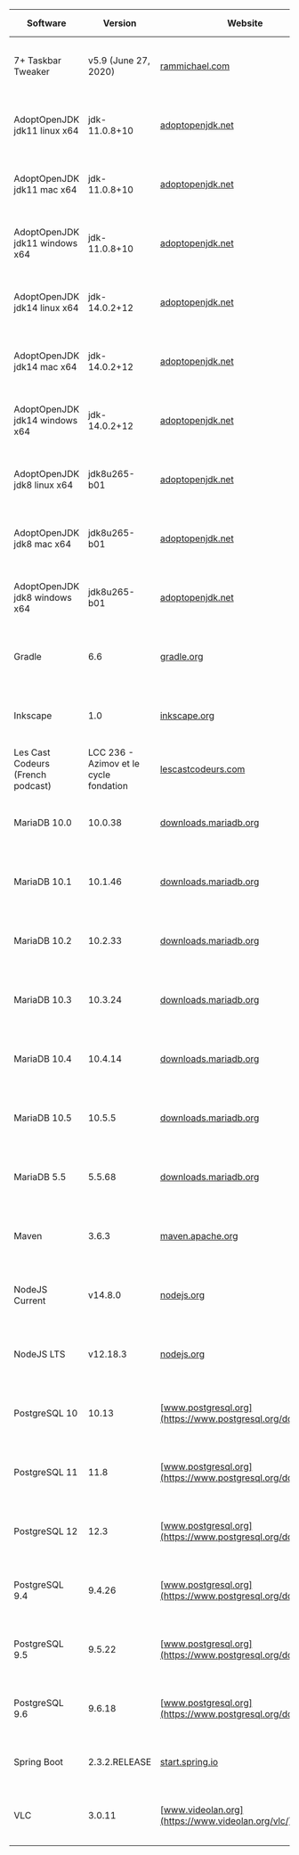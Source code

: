 |Software|Version|Website|Check date|
|---|---|---|---|
|7+ Taskbar Tweaker|v5.9 (June 27, 2020)|[rammichael.com](https://rammichael.com/7-taskbar-tweaker)|Sat Jun 27 16:01:06 CEST 2020|
|AdoptOpenJDK jdk11 linux x64|jdk-11.0.8+10|[adoptopenjdk.net](https://adoptopenjdk.net/releases.html?variant=openjdk11&jvmVariant=hotspot)|Wed Jul 15 17:00:30 CEST 2020|
|AdoptOpenJDK jdk11 mac x64|jdk-11.0.8+10|[adoptopenjdk.net](https://adoptopenjdk.net/releases.html?variant=openjdk11&jvmVariant=hotspot)|Wed Jul 15 17:00:31 CEST 2020|
|AdoptOpenJDK jdk11 windows x64|jdk-11.0.8+10|[adoptopenjdk.net](https://adoptopenjdk.net/releases.html?variant=openjdk11&jvmVariant=hotspot)|Wed Jul 15 17:00:32 CEST 2020|
|AdoptOpenJDK jdk14 linux x64|jdk-14.0.2+12|[adoptopenjdk.net](https://adoptopenjdk.net/releases.html?variant=openjdk14&jvmVariant=hotspot)|Thu Jul 16 12:00:34 CEST 2020|
|AdoptOpenJDK jdk14 mac x64|jdk-14.0.2+12|[adoptopenjdk.net](https://adoptopenjdk.net/releases.html?variant=openjdk14&jvmVariant=hotspot)|Thu Jul 16 12:00:35 CEST 2020|
|AdoptOpenJDK jdk14 windows x64|jdk-14.0.2+12|[adoptopenjdk.net](https://adoptopenjdk.net/releases.html?variant=openjdk14&jvmVariant=hotspot)|Thu Jul 16 12:00:36 CEST 2020|
|AdoptOpenJDK jdk8 linux x64|jdk8u265-b01|[adoptopenjdk.net](https://adoptopenjdk.net/releases.html?variant=openjdk8&jvmVariant=hotspot)|Thu Jul 30 11:00:38 CEST 2020|
|AdoptOpenJDK jdk8 mac x64|jdk8u265-b01|[adoptopenjdk.net](https://adoptopenjdk.net/releases.html?variant=openjdk8&jvmVariant=hotspot)|Thu Jul 30 11:00:39 CEST 2020|
|AdoptOpenJDK jdk8 windows x64|jdk8u265-b01|[adoptopenjdk.net](https://adoptopenjdk.net/releases.html?variant=openjdk8&jvmVariant=hotspot)|Thu Jul 30 11:00:40 CEST 2020|
|Gradle|6.6|[gradle.org](https://gradle.org/releases/)|Tue Aug 11 01:00:40 CEST 2020|
|Inkscape|1.0|[inkscape.org](https://inkscape.org)|Mon May 25 17:35:21 CEST 2020|
|Les Cast Codeurs (French podcast)|LCC 236 - Azimov et le cycle fondation|[lescastcodeurs.com](https://lescastcodeurs.com)|Fri Jul 17 12:00:45 CEST 2020|
|MariaDB 10.0|10.0.38|[downloads.mariadb.org](https://downloads.mariadb.org)|Mon May 25 17:35:25 CEST 2020|
|MariaDB 10.1|10.1.46|[downloads.mariadb.org](https://downloads.mariadb.org)|Mon Aug 10 21:00:48 CEST 2020|
|MariaDB 10.2|10.2.33|[downloads.mariadb.org](https://downloads.mariadb.org)|Mon Aug 10 21:00:49 CEST 2020|
|MariaDB 10.3|10.3.24|[downloads.mariadb.org](https://downloads.mariadb.org)|Mon Aug 10 21:00:50 CEST 2020|
|MariaDB 10.4|10.4.14|[downloads.mariadb.org](https://downloads.mariadb.org)|Mon Aug 10 21:00:51 CEST 2020|
|MariaDB 10.5|10.5.5|[downloads.mariadb.org](https://downloads.mariadb.org)|Mon Aug 10 21:00:52 CEST 2020|
|MariaDB 5.5|5.5.68|[downloads.mariadb.org](https://downloads.mariadb.org)|Mon May 25 17:35:31 CEST 2020|
|Maven|3.6.3|[maven.apache.org](https://maven.apache.org/download.cgi)|Mon May 25 17:35:32 CEST 2020|
|NodeJS Current|v14.8.0|[nodejs.org](https://nodejs.org)|Tue Aug 11 19:00:57 CEST 2020|
|NodeJS LTS|v12.18.3|[nodejs.org](https://nodejs.org)|Wed Jul 22 20:00:57 CEST 2020|
|PostgreSQL 10|10.13|[www.postgresql.org](https://www.postgresql.org/download/)|Mon May 25 17:35:38 CEST 2020|
|PostgreSQL 11|11.8|[www.postgresql.org](https://www.postgresql.org/download/)|Mon May 25 17:35:39 CEST 2020|
|PostgreSQL 12|12.3|[www.postgresql.org](https://www.postgresql.org/download/)|Mon May 25 17:35:40 CEST 2020|
|PostgreSQL 9.4|9.4.26|[www.postgresql.org](https://www.postgresql.org/download/)|Mon May 25 17:35:41 CEST 2020|
|PostgreSQL 9.5|9.5.22|[www.postgresql.org](https://www.postgresql.org/download/)|Mon May 25 17:35:42 CEST 2020|
|PostgreSQL 9.6|9.6.18|[www.postgresql.org](https://www.postgresql.org/download/)|Mon May 25 17:35:43 CEST 2020|
|Spring Boot|2.3.2.RELEASE|[start.spring.io](https://start.spring.io)|Fri Jul 24 23:01:10 CEST 2020|
|VLC|3.0.11|[www.videolan.org](https://www.videolan.org/vlc/)|Tue Jun 16 19:01:03 CEST 2020|
